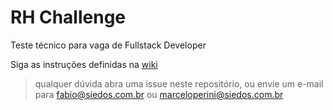 # RH Challenge
Teste técnico para vaga de Fullstack Developer

Siga as instruções definidas na [wiki](https://gitlab.com/Siedos/rh_challenge_rubens/wikis/home)

> qualquer dúvida abra uma issue neste repositório, ou envie um e-mail para 
> [fabio@siedos.com.br](mailto:fabio@siedos.com.br) ou [marceloperini@siedos.com.br](mailto:marceloperini@siedos.com.br)